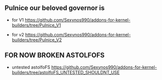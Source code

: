 ## Pulnice our beloved governor is
- for V1 https://github.com/Sexynos990/addons-for-kernel-builders/tree/Pulnice_V1

- for v2 https://github.com/Sexynos990/addons-for-kernel-builders/tree/Pulnice_V2

## FOR NOW BROKEN ASTOLFOFS
- untested astolfoFS https://github.com/Sexynos990/addons-for-kernel-builders/tree/astolfoFS_UNTESTED_SHOULDNT_USE 

